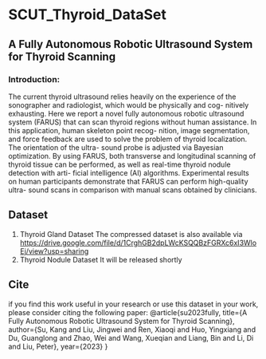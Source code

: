 # SCUT_Thyroid_DataSet
## A Fully Autonomous Robotic Ultrasound System for Thyroid Scanning
### Introduction: 
The current thyroid ultrasound relies heavily on the experience of the sonographer and radiologist,
which would be physically and cog- nitively exhausting. Here we report a novel fully autonomous robotic ultrasound 
system (FARUS) that can scan thyroid regions without human assistance. In this application,
human skeleton point recog- nition, image segmentation, and force feedback are used to solve the 
problem of thyroid localization. The orientation of the ultra- sound probe is adjusted via Bayesian optimization. 
By using FARUS, both transverse and longitudinal scanning of thyroid tissue can be performed, as well as real-time 
thyroid nodule detection with arti- ficial intelligence (AI) algorithms. Experimental results on human participants 
demonstrate that FARUS can perform high-quality ultra- sound scans in comparison with manual scans obtained by clinicians.

## Dataset
1. Thyroid Gland Dataset
   The compressed dataset is also available via https://drive.google.com/file/d/1CrghGB2dpLWcKSQQBzFGRXc6xI3WloEj/view?usp=sharing
2. Thyroid Nodule Dataset
   It will be released shortly

## Cite
if you find this work useful in your research or use this dataset in your work, please consider citing the following paper:
@article{su2023fully,
  title={A Fully Autonomous Robotic Ultrasound System for Thyroid Scanning},
  author={Su, Kang and Liu, Jingwei and Ren, Xiaoqi and Huo, Yingxiang and Du, Guanglong and Zhao, Wei and Wang, Xueqian and Liang, Bin and Li, Di and Liu, Peter},
  year={2023}
}




